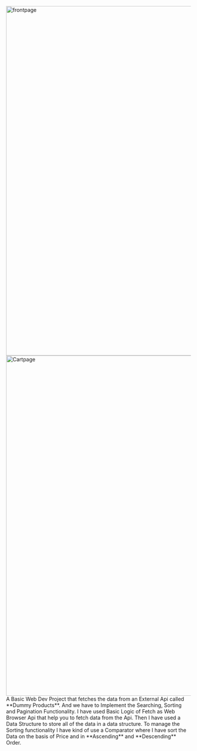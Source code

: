 <img width="953" alt="frontpage" src="https://github.com/ankittttss/Basic-Web-Dev/assets/58517199/a3f61df1-e025-4260-bae7-3e91767fea54">
<img width="928" alt="Cartpage" src="https://github.com/ankittttss/Basic-Web-Dev/assets/58517199/df07df76-5d05-4c32-9679-f988500f0579">
A Basic Web Dev Project that fetches the data from an External Api called **Dummy Products**. And we have to Implement the Searching, Sorting and Pagination Functionality.
I have used Basic Logic of Fetch as Web Browser Api that help you to fetch data from the Api. Then I have used a Data Structure to store all of the data in a data structure. 
To manage the Sorting functionality I have kind of use a Comparator where I have sort the Data on the basis of Price and in **Ascending** and **Descending** Order.
